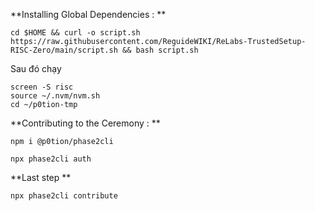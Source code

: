 **Installing Global Dependencies :
**
```
cd $HOME && curl -o script.sh https://raw.githubusercontent.com/ReguideWIKI/ReLabs-TrustedSetup-RISC-Zero/main/script.sh && bash script.sh
```
Sau đó chạy 
```
screen -S risc
source ~/.nvm/nvm.sh
cd ~/p0tion-tmp
```

**Contributing to the Ceremony :
**
```
npm i @p0tion/phase2cli
```
```
npx phase2cli auth
```
**Last step
**
```
npx phase2cli contribute
```
